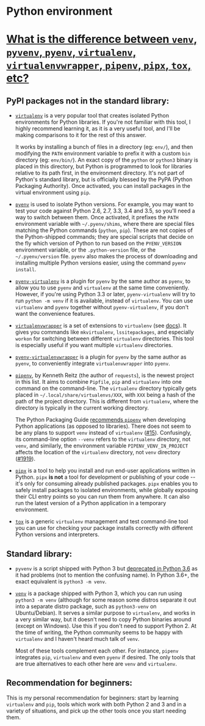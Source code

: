 # Python environment

# [What is the difference between `venv`, `pyvenv`, `pyenv`, `virtualenv`, `virtualenvwrapper`, `pipenv`, `pipx`, `tox`, etc?](https://stackoverflow.com/questions/41573587/what-is-the-difference-between-venv-pyvenv-pyenv-virtualenv-virtualenvwrappe)

## PyPI packages not in the standard library:

- [`virtualenv`][1] is a very popular tool that creates isolated Python
  environments for Python libraries. If you're not familiar with this tool, I
  highly recommend learning it, as it is a very useful tool, and I'll be making
  comparisons to it for the rest of this answer.

  It works by installing a bunch of files in a directory (eg: `env/`), and then
  modifying the `PATH` environment variable to prefix it with a custom `bin`
  directory (eg: `env/bin/`). An exact copy of the `python` or `python3` binary
  is placed in this directory, but Python is programmed to look for libraries
  relative to its path first, in the environment directory. It's not part of
  Python's standard library, but is officially blessed by the PyPA (Python
  Packaging Authority). Once activated, you can install packages in the virtual
  environment using `pip`.

- [`pyenv`][2] is used to isolate Python versions. For example, you may want to
  test your code against Python 2.6, 2.7, 3.3, 3.4 and 3.5, so you'll need a way
  to switch between them. Once activated, it prefixes the `PATH` environment
  variable with `~/.pyenv/shims`, where there are special files matching the
  Python commands (`python`, `pip`). These are not copies of the Python-shipped
  commands; they are special scripts that decide on the fly which version of
  Python to run based on the `PYENV_VERSION` environment variable, or the
  `.python-version` file, or the `~/.pyenv/version` file. `pyenv` also makes the
  process of downloading and installing multiple Python versions easier, using
  the command `pyenv install`.

- [`pyenv-virtualenv`][3] is a plugin for `pyenv` by the same author as `pyenv`,
  to allow you to use `pyenv` and `virtualenv` at the same time conveniently.
  However, if you're using Python 3.3 or later, `pyenv-virtualenv` will try to
  run `python -m venv` if it is available, instead of `virtualenv`. You can use
  `virtualenv` and `pyenv` together without `pyenv-virtualenv`, if you don't
  want the convenience features.

- [`virtualenvwrapper`][4] is a set of extensions to `virtualenv` (see
  [docs][5]). It gives you commands like `mkvirtualenv`, `lssitepackages`, and
  especially `workon` for switching between different `virtualenv` directories.
  This tool is especially useful if you want multiple `virtualenv` directories.

- [`pyenv-virtualenvwrapper`][6] is a plugin for `pyenv` by the same author as
  `pyenv`, to conveniently integrate `virtualenvwrapper` into `pyenv`.

- [`pipenv`][7], by Kenneth Reitz (the author of `requests`), is the newest
  project in this list. It aims to combine `Pipfile`, `pip` and `virtualenv`
  into one command on the command-line. The `virtualenv` directory typically
  gets placed in `~/.local/share/virtualenvs/XXX`, with `XXX` being a hash of
  the path of the project directory. This is different from `virtualenv`, where
  the directory is typically in the current working directory.

  The Python Packaging Guide [recommends `pipenv`][8] when developing Python
  applications (as opposed to libraries). There does not seem to be any plans to
  support `venv` instead of `virtualenv` ([#15][9]). Confusingly, its
  command-line option `--venv` refers to the `virtualenv` directory, not `venv`,
  and similarly, the environment variable `PIPENV_VENV_IN_PROJECT` affects the
  location of the `virtualenv` directory, not `venv` directory ([#1919][10]).

- [`pipx`](https://github.com/pipxproject/pipx) is a tool to help you install
  and run end-user applications written in Python. `pipx` **is not** a tool for
  development or publishing of your code -- it's only for consuming already
  published packages. `pipx` enables you to safely install packages to isolated
  environments, while globally exposing their CLI entry points so you can run
  them from anywhere. It can also run the latest version of a Python application
  in a temporary environment.

- [`tox`](https://github.com/tox-dev/tox) is a generic `virtualenv` management
  and test command-line tool you can use for checking your package
  installs correctly with different Python versions and interpreters.

## Standard library:

- `pyvenv` is a script shipped with Python 3 but [deprecated in Python
  3.6][11] as it had problems (not to mention the confusing name). In Python
  3.6+, the exact equivalent is `python3 -m venv`.

- [`venv`][12] is a package shipped with Python 3, which you can run using
  `python3 -m venv` (although for some reason some distros separate it out into
  a separate distro package, such as `python3-venv` on Ubuntu/Debian). It serves
  a similar purpose to `virtualenv`, and works in a very similar way, but it
  doesn't need to copy Python binaries around (except on Windows). Use this if
  you don't need to support Python 2. At the time of writing, the Python
  community seems to be happy with `virtualenv` and I haven't heard much talk of
  `venv`.

  Most of these tools complement each other. For instance, `pipenv` integrates
  `pip`, `virtualenv` and even `pyenv` if desired. The only tools that are true
  alternatives to each other here are `venv` and `virtualenv`.

## Recommendation for beginners:

This is my personal recommendation for beginners: start by learning `virtualenv`
and `pip`, tools which work with both Python 2 and 3 and in a variety of
situations, and pick up the other tools once you start needing them.

[1]: https://pypi.python.org/pypi/virtualenv
[2]: https://github.com/yyuu/pyenv
[3]: https://github.com/yyuu/pyenv-virtualenv
[4]: https://pypi.python.org/pypi/virtualenvwrapper
[5]: http://virtualenvwrapper.readthedocs.io/en/latest/
[6]: https://github.com/yyuu/pyenv-virtualenvwrapper
[7]: https://pypi.python.org/pypi/pipenv
[8]: https://packaging.python.org/guides/tool-recommendations/#application-dependency-management
[9]: https://github.com/pypa/pipenv/issues/15
[10]: https://github.com/pypa/pipenv/issues/1919
[11]: https://docs.python.org/dev/whatsnew/3.6.html#id8
[12]: https://docs.python.org/3/library/venv.html
[13]: https://docs.python.org/3/library/venv.html#creating-virtual-environments
